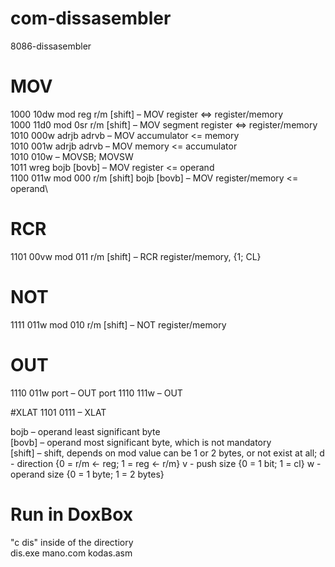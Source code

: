 # com-dissasembler
8086-dissasembler

# MOV
1000 10dw mod reg r/m [shift] – MOV register <=> register/memory\
1000 11d0 mod 0sr r/m [shift] – MOV segment register  <=> register/memory\
1010 000w adrjb adrvb – MOV accumulator <= memory\
1010 001w adrjb adrvb – MOV memory <= accumulator\
1010 010w – MOVSB; MOVSW\
1011 wreg bojb [bovb] – MOV register <= operand\
1100 011w mod 000 r/m [shift] bojb [bovb] – MOV register/memory <= operand\

# RCR
1101 00vw mod 011 r/m [shift] – RCR register/memory, {1; CL}

# NOT
1111 011w mod 010 r/m [shift] – NOT register/memory

# OUT
1110 011w port – OUT port
1110 111w – OUT

#XLAT
1101 0111 – XLAT

bojb –  operand least significant byte\
[bovb] – operand most significant byte, which is not mandatory\
[shift] – shift, depends on mod value can be 1 or 2 bytes, or not exist at all;
d - direction {0 = r/m <- reg; 1 = reg <- r/m}
v - push size {0 = 1 bit; 1 = cl}
w - operand size {0 = 1 byte; 1 = 2 bytes}


# Run in DoxBox
"c dis" inside of the directiory\
dis.exe mano.com kodas.asm
